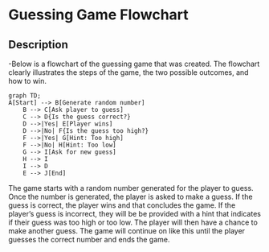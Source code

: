 # Guessing Game Flowchart
## Description
-Below is a flowchart of the guessing game that was created. The flowchart clearly illustrates the steps of the game, the two possible outcomes, and how to win. 

```mermaid
graph TD;
A[Start] --> B[Generate random number]
    B --> C[Ask player to guess]
    C --> D{Is the guess correct?}
    D -->|Yes| E[Player wins]
    D -->|No| F{Is the guess too high?}
    F -->|Yes| G[Hint: Too high]
    F -->|No| H[Hint: Too low]
    G --> I[Ask for new guess]
    H --> I
    I --> D
    E --> J[End]
```

The game starts with a random number generated for the player to guess. Once the number is generated, the player is asked to make a guess. If the guess is correct, the player wins and that concludes the game. If the player’s guess is incorrect, they will be be provided with a hint that indicates if their guess was too high or too low. The player will then have a chance to make another guess. The game will continue on like this until the player guesses the correct number and ends the game. 



